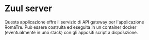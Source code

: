 # Zuul server
Questa applicazione offre il servizio di API gateway per l'applicazione RomaTre.
Può essere costruita ed eseguita in un container docker (eventualmente in uno stack) con gli appositi script a disposizione.